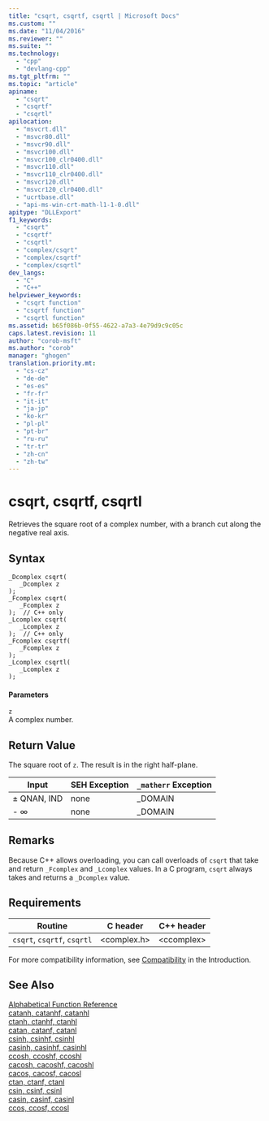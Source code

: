 ```yaml
---
title: "csqrt, csqrtf, csqrtl | Microsoft Docs"
ms.custom: ""
ms.date: "11/04/2016"
ms.reviewer: ""
ms.suite: ""
ms.technology: 
  - "cpp"
  - "devlang-cpp"
ms.tgt_pltfrm: ""
ms.topic: "article"
apiname: 
  - "csqrt"
  - "csqrtf"
  - "csqrtl"
apilocation: 
  - "msvcrt.dll"
  - "msvcr80.dll"
  - "msvcr90.dll"
  - "msvcr100.dll"
  - "msvcr100_clr0400.dll"
  - "msvcr110.dll"
  - "msvcr110_clr0400.dll"
  - "msvcr120.dll"
  - "msvcr120_clr0400.dll"
  - "ucrtbase.dll"
  - "api-ms-win-crt-math-l1-1-0.dll"
apitype: "DLLExport"
f1_keywords: 
  - "csqrt"
  - "csqrtf"
  - "csqrtl"
  - "complex/csqrt"
  - "complex/csqrtf"
  - "complex/csqrtl"
dev_langs: 
  - "C"
  - "C++"
helpviewer_keywords: 
  - "csqrt function"
  - "csqrtf function"
  - "csqrtl function"
ms.assetid: b65f086b-0f55-4622-a7a3-4e79d9c9c05c
caps.latest.revision: 11
author: "corob-msft"
ms.author: "corob"
manager: "ghogen"
translation.priority.mt: 
  - "cs-cz"
  - "de-de"
  - "es-es"
  - "fr-fr"
  - "it-it"
  - "ja-jp"
  - "ko-kr"
  - "pl-pl"
  - "pt-br"
  - "ru-ru"
  - "tr-tr"
  - "zh-cn"
  - "zh-tw"
---
```

# csqrt, csqrtf, csqrtl
Retrieves the square root of a complex number, with a branch cut along the negative real axis.  
  
## Syntax  
  
```  
_Dcomplex csqrt(   
   _Dcomplex z   
);  
_Fcomplex csqrt(   
   _Fcomplex z   
);  // C++ only  
_Lcomplex csqrt(   
   _Lcomplex z   
);  // C++ only  
_Fcomplex csqrtf(   
   _Fcomplex z   
);  
_Lcomplex csqrtl(   
   _Lcomplex z   
);  
```  
  
#### Parameters  
 `z`  
 A complex number.  
  
## Return Value  
 The square root of `z`. The result is in the right half-plane.  
  
|Input|SEH Exception|`_matherr` Exception|  
|-----------|-------------------|--------------------------|  
|± QNAN, IND|none|_DOMAIN|  
|- ∞|none|_DOMAIN|  
  
## Remarks  
 Because C++ allows overloading, you can call overloads of `csqrt` that take and return `_Fcomplex` and `_Lcomplex` values. In a C program, `csqrt` always takes and returns a `_Dcomplex` value.  
  
## Requirements  
  
|Routine|C header|C++ header|  
|-------------|--------------|------------------|  
|`csqrt`,               `csqrtf`, `csqrtl`|\<complex.h>|\<ccomplex>|  
  
 For more compatibility information, see [Compatibility](../../c-runtime-library/compatibility.md) in the Introduction.  
  
## See Also  
 [Alphabetical Function Reference](../../c-runtime-library/reference/crt-alphabetical-function-reference.md)   
 [catanh, catanhf, catanhl](../../c-runtime-library/reference/catanh-catanhf-catanhl.md)   
 [ctanh, ctanhf, ctanhl](../../c-runtime-library/reference/ctanh-ctanhf-ctanhl.md)   
 [catan, catanf, catanl](../../c-runtime-library/reference/catan-catanf-catanl.md)   
 [csinh, csinhf, csinhl](../../c-runtime-library/reference/csinh-csinhf-csinhl.md)   
 [casinh, casinhf, casinhl](../../c-runtime-library/reference/casinh-casinhf-casinhl.md)   
 [ccosh, ccoshf, ccoshl](../../c-runtime-library/reference/ccosh-ccoshf-ccoshl.md)   
 [cacosh, cacoshf, cacoshl](../../c-runtime-library/reference/cacosh-cacoshf-cacoshl.md)   
 [cacos, cacosf, cacosl](../../c-runtime-library/reference/cacos-cacosf-cacosl.md)   
 [ctan, ctanf, ctanl](../../c-runtime-library/reference/ctan-ctanf-ctanl.md)   
 [csin, csinf, csinl](../../c-runtime-library/reference/csin-csinf-csinl.md)   
 [casin, casinf, casinl](../../c-runtime-library/reference/casin-casinf-casinl.md)   
 [ccos, ccosf, ccosl](../../c-runtime-library/reference/ccos-ccosf-ccosl.md)